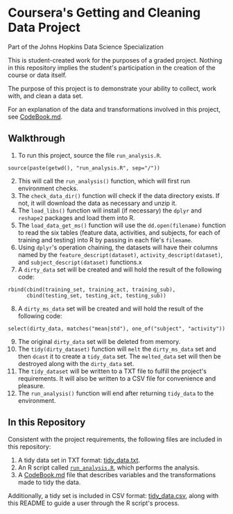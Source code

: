 # Coursera's Getting and Cleaning Data Project
Part of the Johns Hopkins Data Science Specialization

This is student-created work for the purposes of a graded project. Nothing in this repository implies the student's participation in the creation of the course or data itself.

The purpose of this project is to demonstrate your ability to collect, work with, and clean a data set.

For an explanation of the data and transformations involved in this project, see [CodeBook.md](https://github.com/vslearns/dsc3_gcdata/blob/master/CodeBook.R).

## Walkthrough
1. To run this project, source the file `run_analysis.R`.

```
source(paste(getwd(), "run_analysis.R", sep="/"))
```

2. This will call the `run_analysis()` function, which will first run environment checks.
3. The `check_data_dir()` function will check if the data directory exists. If not, it will download the data as necessary and unzip it.
4. The `load_libs()` function will install (if necessary) the `dplyr` and `reshape2` packages and load them into R.
5. The `load_data_get_ms()` function will use the `dd.open(filename)` function to read the six tables (feature data, activities, and subjects, for each of training and testing) into R by passing in each file's `filename`.
6. Using `dplyr`'s operation chaining, the datasets will have their columns named by the `feature_descript(dataset)`, `activity_descript(dataset)`, and `subject_descript(dataset)` functions.x
7. A `dirty_data` set will be created and will hold the result of the following code:

```
rbind(cbind(training_set, training_act, training_sub),
      cbind(testing_set, testing_act, testing_sub))
```

8. A `dirty_ms_data` set will be created and will hold the result of the following code:

```
select(dirty_data, matches("mean|std"), one_of("subject", "activity"))
```

9. The original `dirty_data` set will be deleted from memory.
10. The `tidy(dirty_dataset)` function will `melt` the `dirty_ms_data` set and then `dcast` it to create a `tidy_data` set. The `melted_data` set will then be destroyed along with the `dirty_data` set.
11. The `tidy_dataset` will be written to a TXT file to fulfill the project's requirements. It will also be written to a CSV file for convenience and pleasure.
12. The `run_analysis()` function will end after returning `tidy_data` to the environment.

## In this Repository
Consistent with the project requirements, the following files are included in this repository:
1. A tidy data set in TXT format: [tidy_data.txt](https://github.com/vslearns/dsc3_gcdata/blob/master/tidy_data.txt).
2. An R script called [`run_analysis.R`](https://github.com/vslearns/dsc3_gcdata/blob/master/run_analysis.R), which performs the analysis.
3. A [CodeBook.md](https://github.com/vslearns/dsc3_gcdata/blob/master/CodeBook.md) file that describes variables and the transformations made to tidy the data.

Additionally, a tidy set is included in CSV format: [tidy_data.csv](https://github.com/vslearns/dsc3_gcdata/blob/master/tidy_data.csv), along with this README to guide a user through the R script's process.